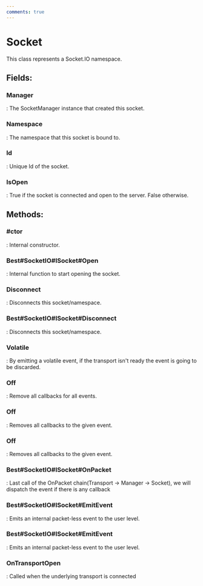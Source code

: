 ```yaml
---
comments: true
---
```

# Socket

This class represents a Socket.IO namespace. 

## **Fields**:
### **Manager**
: The SocketManager instance that created this socket. 
### **Namespace**
: The namespace that this socket is bound to. 
### **Id**
: Unique Id of the socket. 
### **IsOpen**
: True if the socket is connected and open to the server. False otherwise. 
## **Methods**:

### **#ctor**
: Internal constructor. 

### **Best#SocketIO#ISocket#Open**
: Internal function to start opening the socket. 

### **Disconnect**
: Disconnects this socket/namespace. 

### **Best#SocketIO#ISocket#Disconnect**
: Disconnects this socket/namespace. 

### **Volatile**
: By emitting a volatile event, if the transport isn't ready the event is going to be discarded. 

### **Off**
: Remove all callbacks for all events. 

### **Off**
: Removes all callbacks to the given event. 

### **Off**
: Removes all callbacks to the given event. 

### **Best#SocketIO#ISocket#OnPacket**
: Last call of the OnPacket chain(Transport -> Manager -> Socket), we will dispatch the event if there is any callback 

### **Best#SocketIO#ISocket#EmitEvent**
: Emits an internal packet-less event to the user level. 

### **Best#SocketIO#ISocket#EmitEvent**
: Emits an internal packet-less event to the user level. 

### **OnTransportOpen**
: Called when the underlying transport is connected 